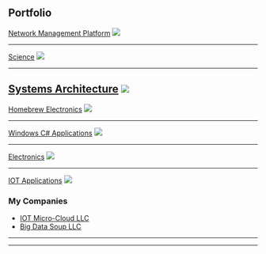 ## Portfolio

[Network Management Platform](/platforms)
<img src="images/platforms.jpg?raw=true"/>

---
[Science](/science)
<img src="images/science.jpg?raw=true"/>

---
[Systems Architecture](/architecture)
<img src="images/architecture.jpg?raw=true"/>
---

[Homebrew Electronics](/hobby)
<img src="images/hobby.jpg?raw=true"/>

---
[Windows C# Applications](/windows)
<img src="images/windows.jpg?raw=true"/>

---
[Electronics](/electronics)
<img src="images/electronics.jpg?raw=true"/>

---
[IOT Applications](/iotmicrocloud)
<img src="images/iotmicrocloud.jpg?raw=true"/>
 

### My Companies

- [IOT Micro-Cloud LLC](http://iotmicrocloud.com/)
- [Big Data Soup LLC](http://bigdatasoup.com/)
---

---

